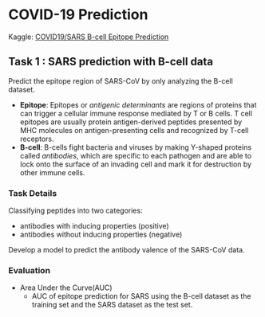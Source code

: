 # COVID-19 Prediction
Kaggle: [COVID19/SARS B-cell Epitope Prediction](https://www.kaggle.com/futurecorporation/epitope-prediction)

## Task 1 : SARS prediction with B-cell data
Predict the epitope region of SARS-CoV by only analyzing the B-cell dataset.

* **Epitope**: Epitopes or *antigenic determinants* are regions of proteins that can trigger a cellular immune response mediated by T or B cells. T cell epitopes are usually protein antigen-derived peptides presented by MHC molecules on antigen-presenting cells and recognized by T-cell receptors.
* **B-cell**: B-cells fight bacteria and viruses by making Y-shaped proteins called *antibodies*, which are specific to each pathogen and are able to lock onto the surface of an invading cell and mark it for destruction by other immune cells.

### Task Details
Classifying peptides into two categories: 
* antibodies with inducing properties (positive)
* antibodies without inducing properties (negative)

Develop a model to predict the antibody valence of the SARS-CoV data.

### Evaluation
* Area Under the Curve(AUC)
  * AUC of epitope prediction for SARS using the B-cell dataset as the training set and the SARS dataset as the test set.
